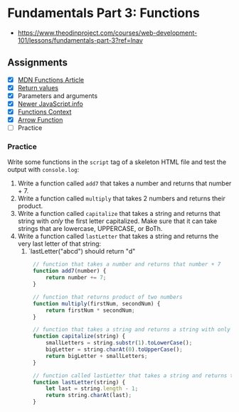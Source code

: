 # Fundamentals Part 3: Functions
- https://www.theodinproject.com/courses/web-development-101/lessons/fundamentals-part-3?ref=lnav 

## Assignments
- [x] [MDN Functions Article](https://developer.mozilla.org/en-US/docs/Learn/JavaScript/Building_blocks/Functions)
- [x] [Return values](https://developer.mozilla.org/en-US/docs/Learn/JavaScript/Building_blocks/Return_values)
- [x] Parameters and arguments
- [x] [Newer JavaScript.info](http://javascript.info/function-basics)
- [x] [Functions Context](http://javascript.info/function-expressions)
- [x] [Arrow Function](http://javascript.info/arrow-functions-basics)
- [ ] Practice

### Practice 

Write some functions in the `script` tag of a skeleton HTML file and test the output with `console.log`: 
1. Write a function called `add7` that takes a number and returns that number + 7. 
2. Write a function called `multiply` that takes 2 numbers and returns their product. 
3. Write a function called `capitalize` that takes a string and returns that string with *only* the first letter capitalized. Make sure that it can take strings that are lowercase, UPPERCASE, or BoTh. 
4. Write a function called `lastLetter` that takes a string and returns the very last letter of that string: 
    1. `lastLetter("abcd") should return "d" 

```JavaScript
        // function that takes a number and returns that number + 7 
        function add7(number) {
            return number += 7;
        }

        // function that returns product of two numbers
        function multiply(firstNum, secondNum) {
            return firstNum * secondNum; 
        }

        // function that takes a string and returns a string with only the first letter capitalized. 
        function capitalize(string) {
            smallLetters = string.substr(1).toLowerCase(); 
            bigLetter = string.charAt(0).toUpperCase(); 
            return bigLetter + smallLetters; 
        }

        // function called lastLetter that takes a string and returns the very last letter of that string 
        function lastLetter(string) {
            let last = string.length - 1; 
            return string.charAt(last); 
        }
```